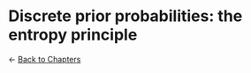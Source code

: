 # Discrete prior probabilities: the entropy principle

$\leftarrow$ [Back to Chapters](./index.html)

